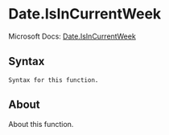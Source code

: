---
---

# Date.IsInCurrentWeek

Microsoft Docs: [Date.IsInCurrentWeek](https://docs.microsoft.com/en-us/powerquery-m/date-isincurrentweek)

## Syntax

```powerquery-m
Syntax for this function.
```

## About

About this function.

